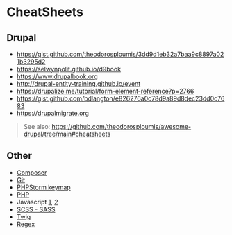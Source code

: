 # CheatSheets

## Drupal

- https://gist.github.com/theodorosploumis/3dd9d1eb32a7baa9c8897a021b3295d2
- https://selwynpolit.github.io/d9book
- https://www.drupalbook.org
- http://drupal-entity-training.github.io/event
- https://drupalize.me/tutorial/form-element-reference?p=2766
- https://gist.github.com/bdlangton/e826276a0c78d9a89d8dec23dd0c7683
- https://drupalmigrate.org

> See also: https://github.com/theodorosploumis/awesome-drupal/tree/main#cheatsheets

## Other

- [Composer](https://composer.json.jolicode.com)
- [Git](https://cheatography.com/samcollett/cheat-sheets/git)
- [PHPStorm keymap](https://resources.jetbrains.com/storage/products/phpstorm/docs/PhpStorm_ReferenceCard.pdf)
- [PHP](https://cheatography.com/davechild/cheat-sheets/php)
- Javascript [1](https://cheatography.com/pyro19d/cheat-sheets/javascript), [2](http://cheatsheets.shecodes.io/javascript)
- [SCSS - SASS](https://cheatography.com/hamidyfine/cheat-sheets/sass-functions/)
- [Twig](https://cheatography.com/deleted-22137/cheat-sheets/symfony-and-twig)
- [Regex](https://cheatography.com/davechild/cheat-sheets/regular-expressions)
